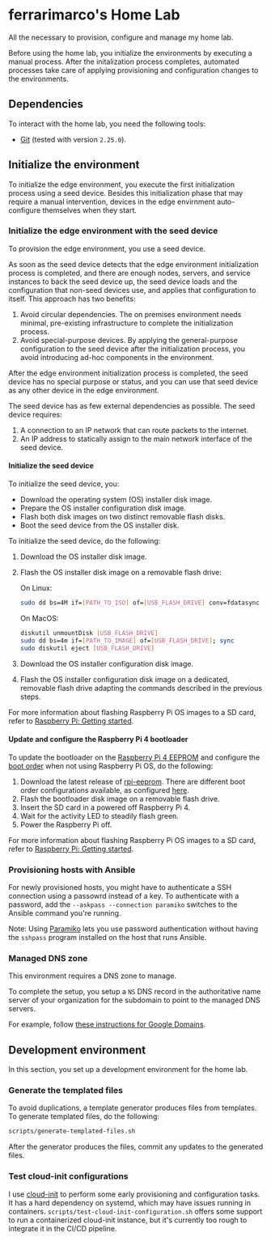 # ferrarimarco's Home Lab

All the necessary to provision, configure and manage my home lab.

Before using the home lab, you initialize the environments by executing
a manual process. After the initalization process completes,
automated processes take care of applying provisioning and
configuration changes to the environments.

## Dependencies

To interact with the home lab, you need the following tools:

- [Git](https://git-scm.com/) (tested with version `2.25.0`).

## Initialize the environment

To initialize the edge environment, you execute the first initialization process
using a seed device. Besides this initialization phase that may require a manual
intervention, devices in the edge envirnment auto-configure themselves when they
start.

### Initialize the edge environment with the seed device

To provision the edge environment, you use a seed device.

As soon as the seed device detects that the edge environment initialization
process is completed, and there are enough nodes, servers, and service
instances to back the seed device up, the seed device loads and the
configuration that non-seed devices use, and applies that configuration to
itself. This approach has two benefits:

1. Avoid circular dependencies. The on premises environment needs minimal,
    pre-existing infrastructure to complete the initialization process.
1. Avoid special-purpose devices. By applying the general-purpose configuration
    to the seed device after the initialization process, you avoid introducing
    ad-hoc components in the environment.

After the edge environment initialization process is completed, the seed device
has no special purpose or status, and you can use that seed device as any other
device in the edge environment.

The seed device has as few external dependencies as possible. The seed
device requires:

1. A connection to an IP network that can route packets to the
    internet.
1. An IP address to statically assign to the main network interface of the seed
    device.

#### Initialize the seed device

To initialize the seed device, you:

- Download the operating system (OS) installer disk image.
- Prepare the OS installer configuration disk image.
- Flash both disk images on two distinct removable flash disks.
- Boot the seed device from the OS installer disk.

To initialize the seed device, do the following:

1. Download the OS installer disk image.
1. Flash the OS installer disk image on a removable flash drive:

    On Linux:

    ```sh
    sudo dd bs=4M if=[PATH_TO_ISO] of=[USB_FLASH_DRIVE] conv=fdatasync status=progress
    ```

    On MacOS:

    ```sh
    diskutil unmountDisk [USB_FLASH_DRIVE]
    sudo dd bs=4m if=[PATH_TO_IMAGE] of=[USB_FLASH_DRIVE]; sync
    sudo diskutil eject [USB_FLASH_DRIVE]
    ```

1. Download the OS installer configuration disk image.
1. Flash the OS installer configuration disk image on a dedicated, removable flash drive adapting the commands described
    in the previous steps.

For more information about flashing Raspberry Pi OS images to a SD card, refer to
[Raspberry Pi: Getting started](https://www.raspberrypi.org/documentation/computers/getting-started.html).

#### Update and configure the Raspberry Pi 4 bootloader

To update the bootloader on the [Raspberry Pi 4 EEPROM](https://www.raspberrypi.com/documentation/computers/raspberry-pi.html#raspberry-pi-4-boot-eeprom)
and configure the [boot order](https://www.raspberrypi.com/documentation/computers/raspberry-pi.html#BOOT_ORDER)
when not using Raspberry Pi OS, do the following:

1. Download the latest release of [rpi-eeprom](https://github.com/raspberrypi/rpi-eeprom/releases).
    There are different boot order configurations available, as configured
    [here](https://github.com/raspberrypi/rpi-eeprom/tree/master/imager).
1. Flash the bootloader disk image on a removable flash drive.
1. Insert the SD card in a powered off Raspberry Pi 4.
1. Wait for the activity LED to steadily flash green.
1. Power the Raspberry Pi off.

For more information about flashing Raspberry Pi OS images to a SD card, refer to
[Raspberry Pi: Getting started](https://www.raspberrypi.org/documentation/computers/getting-started.html).

### Provisioning hosts with Ansible

For newly provisioned hosts, you might have to authenticate a SSH connection using
a passowrd instead of a key. To authenticate with a password, add the
`--askpass --connection paramiko` switches to the Ansible command you're running.

Note: Using [Paramiko](https://www.paramiko.org/) lets you use password authentication
without having the `sshpass` program installed on the host that runs Ansible.

### Managed DNS zone

This environment requires a DNS zone to manage.

To complete the setup, you setup a `NS` DNS record in the
authoritative name server of your organization for the
subdomain to point to the managed DNS servers.

For example, follow
[these instructions for Google Domains](https://cloud.google.com/dns/docs/tutorials/create-domain-tutorial#update-nameservers).

## Development environment

In this section, you set up a development environment for the home lab.

### Generate the templated files

To avoid duplications, a template generator produces files from templates.
To generate templated files, do the following:

```sh
scripts/generate-templated-files.sh
```

After the generator produces the files, commit any updates to the generated files.

### Test cloud-init configurations

I use [cloud-init](https://cloudinit.readthedocs.io/) to perform some early provisioning
and configuration tasks. It has a hard dependency on systemd, which may have issues
running in containers. `scripts/test-cloud-init-configuration.sh` offers some support
to run a containerized cloud-init instance, but it's currently too rough to
integrate it in the CI/CD pipeline.
